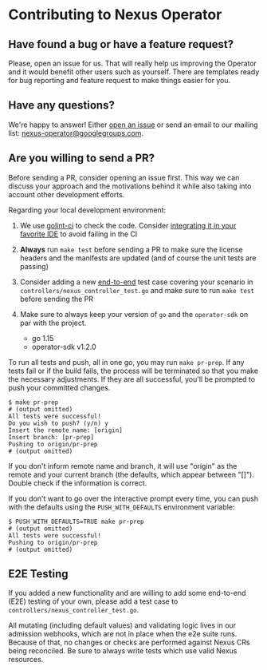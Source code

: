 # Contributing to Nexus Operator

## Have found a bug or have a feature request?

Please, open an issue for us. That will really help us improving the Operator and it would benefit other users such as yourself. There are templates ready for bug reporting and feature request to make things easier for you.

## Have any questions?

We're happy to answer! Either [open an issue](https://github.com/m88i/nexus-operator/issues) or send an email to our mailing list: [nexus-operator@googlegroups.com](mailto:nexus-operator@googlegroups.com).

## Are you willing to send a PR?

Before sending a PR, consider opening an issue first. This way we can discuss your approach and the motivations behind
it while also taking into account other development efforts.

Regarding your local development environment:

1. We use [golint-ci](https://golangci-lint.run/) to check the code.
   Consider [integrating it in your favorite IDE](https://golangci-lint.run/usage/integrations/) to avoid failing in the
   CI
2. **Always** run `make test` before sending a PR to make sure the license headers and the manifests are updated (and of
   course the unit tests are passing)
3. Consider adding a new [end-to-end](https://sdk.operatorframework.io/docs/building-operators/golang/testing/) test
   case covering your scenario in `controllers/nexus_controller_test.go` and make sure to run `make test` before sending
   the PR
4. Make sure to always keep your version of `go` and the `operator-sdk` on par with the project.

    - go 1.15
    - operator-sdk v1.2.0

To run all tests and push, all in one go, you may run `make pr-prep`. If any tests fail or if the build fails, the
process will be terminated so that you make the necessary adjustments. If they are all successful, you'll be prompted to
push your committed changes.

```shell
$ make pr-prep
# (output omitted)
All tests were successful!
Do you wish to push? (y/n) y
Insert the remote name: [origin] 
Insert branch: [pr-prep] 
Pushing to origin/pr-prep
# (output omitted)
```

If you don't inform remote name and branch, it will use "origin" as the remote and your current branch (the defaults, which appear between "[]"). Double check if the information is correct.

If you don't want to go over the interactive prompt every time, you can push with the defaults using the `PUSH_WITH_DEFAULTS` environment variable:

```shell
$ PUSH_WITH_DEFAULTS=TRUE make pr-prep
# (output omitted)
All tests were successful!
Pushing to origin/pr-prep
# (output omitted)
```

## E2E Testing

If you added a new functionality and are willing to add some end-to-end (E2E) testing of your own, please add a test
case to `controllers/nexus_controller_test.go`.

All mutating (including default values) and validating logic lives in our admission webhooks, which are not in place
when the e2e suite runs. Because of that, no changes or checks are performed against Nexus CRs being reconciled. Be sure
to always write tests which use valid Nexus resources.